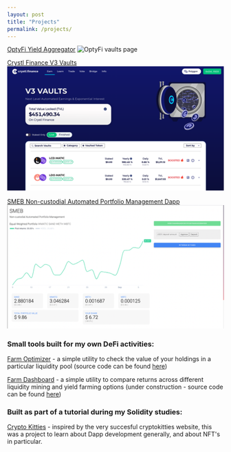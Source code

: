```yaml
---
layout: post
title: "Projects"
permalink: /projects/
---
```

[OptyFi Yield Aggregator](https://richjamo.github.io/portfolio/opty/)
<img src="../images/opty_vaults_page.png" alt="OptyFi vaults page" width="200"/>
<!-- ![OptyFi vaults page](./images/opty_vaults_page.png) -->

[Crystl Finance V3 Vaults](https://richjamo.github.io/portfolio/crystl/)
![Crystl vaults page](./images/crystl_vaults_page.png)

[SMEB Non-custodial Automated Portfolio Management Dapp](https://richjamo.github.io/portfolio/smeb/)
![SMEB Autobalancer page](./images/smeb_page.png)

### Small tools built for my own DeFi activities:
[Farm Optimizer](https://richjamo.github.io/FarmOptimizer/) - a simple utility to check the value of your holdings in a particular liquidity pool
(source code can be found [here](https://github.com/RichJamo/FarmOptimizer))

[Farm Dashboard](https://richjamo.github.io/FarmDashboard/) - a simple utility to compare returns across different liquidity mining and yield farming options (under construction - source code can be found [here](https://github.com/RichJamo/FarmDashboard))

### Built as part of a tutorial during my Solidity studies:  
[Crypto Kitties](https://richjamo.github.io/CryptoKitties/) - inspired by the very succesful cryptokitties website, this was a project to learn about Dapp development generally, and about NFT's in particular.

